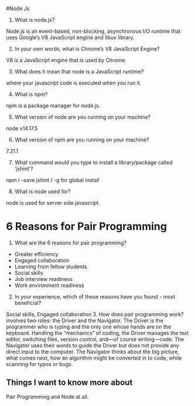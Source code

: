 #Node Js

1. What is node.js?

Node.js is an event-based, non-blocking, asynchronous I/O runtime that uses Google’s V8 JavaScript engine and libuv library.

2. In your own words, what is Chrome’s V8 JavaScript Engine?

V8 is a JavaScript engine that is used by Chrome.

3. What does it mean that node is a JavaScript runtime?

where your javascript code is executed when you run it.

4. What is npm?

npm is a package manager for node.js.

5. What version of node are you running on your machine?

node v14.17.5

6. What version of npm are you running on your machine?

7.21.1

7. What command would you type to install a library/package called ‘jshint’?

npm i –save jshint / -g for global install

8. What is node used for?

node is used for server side javascript.


# 6 Reasons for Pair Programming

1. What are the 6 reasons for pair programming?
- Greater efficiency
- Engaged collaboration
- Learning from fellow students
- Social skills
- Job interview readiness
- Work environment readiness

2. In your experience, which of these reasons have you found - most beneficial?

Social skills, Engaged collaboration
3. How does pair programming work?
involves two roles: the Driver and the Navigator. The Driver is the programmer who is typing and the only one whose hands are on the keyboard.
Handling the “mechanics” of coding, the Driver manages the text editor, switching files, version control, and—of course writing—code.
The Navigator uses their words to guide the Driver but does not provide any direct input to the computer.
The Navigator thinks about the big picture, what comes next, how an algorithm might be converted in to code, while scanning for typos or bugs. 

## Things I want to know more about
Pair Programming and Node at all.
